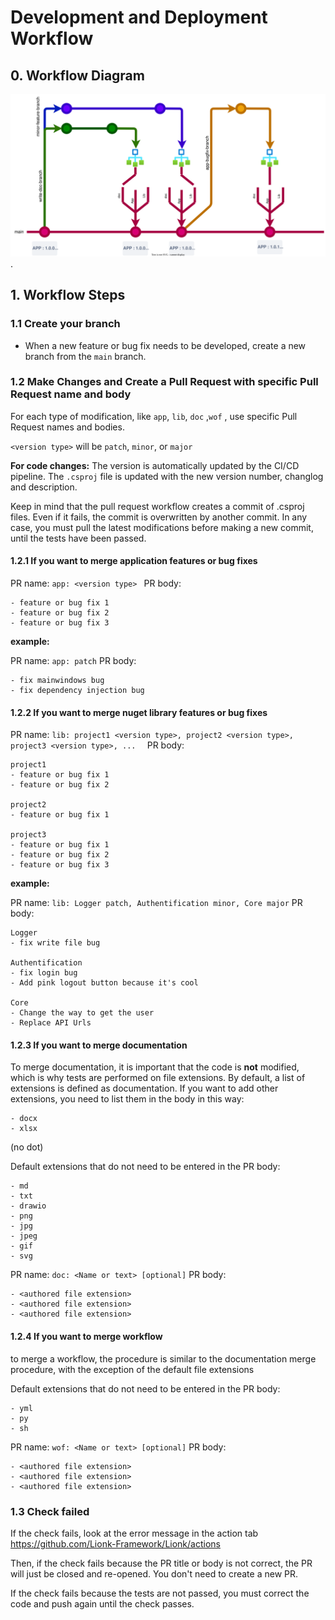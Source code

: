 # Development and Deployment Workflow

## 0. Workflow Diagram

![workflow diagram](workflow.svg "workflow diagram").

## 1. Workflow Steps

### 1.1 Create your branch 
- When a new feature or bug fix needs to be developed, create a new branch from the `main` branch.

### 1.2 Make Changes and Create a Pull Request with specific Pull Request name and body
For each type of modification, like `app`, `lib`, `doc` ,`wof` , use specific Pull Request names and bodies.

`<version type>` will be `patch`, `minor`, or `major`

**For code changes:**
The version is automatically updated by the CI/CD pipeline. The `.csproj` file is updated with the new version number, changlog and description.

Keep in mind that the pull request workflow creates a commit of .csproj files. Even if it fails, the commit is overwritten by another commit. In any case, you must pull the latest modifications before making a new commit, until the tests have been passed.

#### 1.2.1 If you want to merge application features or bug fixes
PR name: `app: <version type> `
PR body: 
```
- feature or bug fix 1
- feature or bug fix 2
- feature or bug fix 3
```

**example:**

PR name: `app: patch`
PR body: 
```
- fix mainwindows bug
- fix dependency injection bug
```

#### 1.2.2 If you want to merge nuget library features or bug fixes

PR name: `lib: project1 <version type>, project2 <version type>, project3 <version type>, ...  `
PR body: 
```
project1
- feature or bug fix 1
- feature or bug fix 2

project2
- feature or bug fix 1

project3
- feature or bug fix 1
- feature or bug fix 2
- feature or bug fix 3
```

**example:**

PR name: `lib: Logger patch, Authentification minor, Core major`
PR body: 
```
Logger
- fix write file bug

Authentification
- fix login bug
- Add pink logout button because it's cool

Core
- Change the way to get the user
- Replace API Urls
```

#### 1.2.3 If you want to merge documentation

To merge documentation, it is important that the code is **not** modified, which is why tests are performed on file extensions. By default, a list of extensions is defined as documentation. If you want to add other extensions, you need to list them in the body in this way:
```
- docx
- xlsx
```
(no dot)

Default extensions that do not need to be entered in the PR body:
```
- md
- txt
- drawio
- png
- jpg
- jpeg
- gif
- svg
```


PR name: `doc: <Name or text> [optional]`
PR body: 
```
- <authored file extension>
- <authored file extension>
- <authored file extension>
```

#### 1.2.4 If you want to merge workflow
to merge a workflow, the procedure is similar to the documentation merge procedure, with the exception of the default file extensions 

Default extensions that do not need to be entered in the PR body:
```
- yml
- py
- sh
```

PR name: `wof: <Name or text> [optional]`
PR body: 
```
- <authored file extension>
- <authored file extension>
- <authored file extension>
``` 

### 1.3 Check failed

If the check fails, look at the error message in the action tab https://github.com/Lionk-Framework/Lionk/actions

Then, if the check fails because the PR title or body is not correct, the PR will just be closed and re-opened. You don't need to create a new PR.

If the check fails because the tests are not passed, you must correct the code and push again until the check passes.